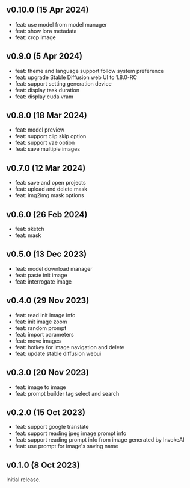 ## v0.10.0 (15 Apr 2024)

* feat: use model from model manager
* feat: show lora metadata
* feat: crop image

## v0.9.0 (5 Apr 2024)

* feat: theme and language support follow system preference
* feat: upgrade Stable Diffusion web UI to 1.8.0-RC
* feat: support setting generation device
* feat: display task duration
* feat: display cuda vram

## v0.8.0 (18 Mar 2024)

* feat: model preview
* feat: support clip skip option
* feat: support vae option
* feat: save multiple images

## v0.7.0 (12 Mar 2024)

* feat: save and open projects
* feat: upload and delete mask
* feat: img2img mask options

## v0.6.0 (26 Feb 2024)

* feat: sketch
* feat: mask

## v0.5.0 (13 Dec 2023)

* feat: model download manager
* feat: paste init image
* feat: interrogate image

## v0.4.0 (29 Nov 2023)

* feat: read init image info
* feat: init image zoom
* feat: random prompt
* feat: import parameters
* feat: move images
* feat: hotkey for image navigation and delete
* feat: update stable diffusion webui

## v0.3.0 (20 Nov 2023)

* feat: image to image
* feat: prompt builder tag select and search

## v0.2.0 (15 Oct 2023)

* feat: support google translate
* feat: support reading jpeg image prompt info
* feat: support reading prompt info from image generated by InvokeAI
* feat: use prompt for image's saving name

## v0.1.0 (8 Oct 2023)

Initial release.